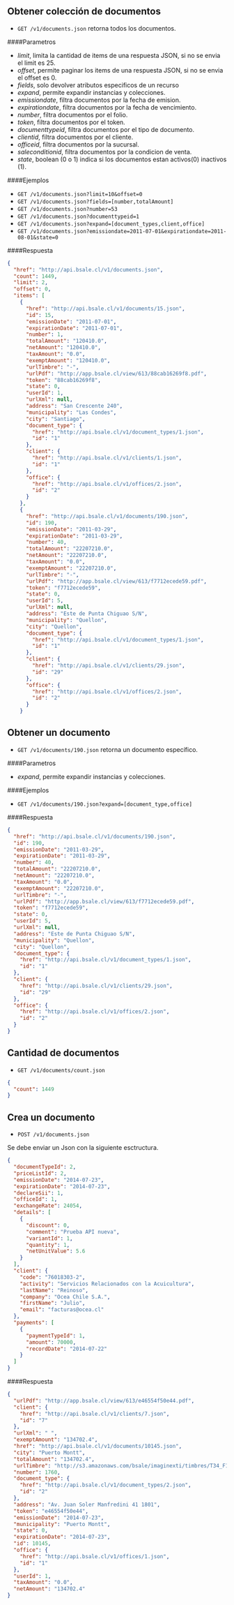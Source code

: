 Obtener colección de documentos
-------------------------------

* `GET /v1/documents.json` retorna todos los documentos.

####Parametros

- *limit*, limita la cantidad de items de una respuesta JSON, si no se envia el limit es 25.
- *offset*, permite paginar los items de una respuesta JSON, si no se envia el offset es 0.
- *fields*, solo devolver atributos especificos de un recurso
- *expand*, permite expandir instancias y colecciones.
- *emissiondate*, filtra documentos por la fecha de emision.
- *expirationdate*, filtra documentos por la fecha de vencimiento.
- *number*, filtra documentos por el folio.
- *token*, filtra documentos por el token.
- *documenttypeid*, filtra documentos por el tipo de documento.
- *clientid*, filtra documentos por el cliente.
- *officeid*, filtra documentos por la sucursal.
- *saleconditionid*, filtra documentos por la condicion de venta.
- *state*, boolean (0 o 1) indica si los documentos estan activos(0) inactivos (1).

####Ejemplos

* `GET /v1/documents.json?limit=10&offset=0`
* `GET /v1/documents.json?fields=[number,totalAmount]`
* `GET /v1/documents.json?number=53`
* `GET /v1/documents.json?documenttypeid=1`
* `GET /v1/documents.json?expand=[document_types,client,office]`
* `GET /v1/documents.json?emissiondate=2011-07-01&expirationdate=2011-08-01&state=0`

####Respuesta
```json
{
  "href": "http://api.bsale.cl/v1/documents.json",
  "count": 1449,
  "limit": 2,
  "offset": 0,
  "items": [
    {
      "href": "http://api.bsale.cl/v1/documents/15.json",
      "id": 15,
      "emissionDate": "2011-07-01",
      "expirationDate": "2011-07-01",
      "number": 1,
      "totalAmount": "120410.0",
      "netAmount": "120410.0",
      "taxAmount": "0.0",
      "exemptAmount": "120410.0",
      "urlTimbre": "-",
      "urlPdf": "http://app.bsale.cl/view/613/88cab16269f8.pdf",
      "token": "88cab16269f8",
      "state": 0,
      "userId": 1,
      "urlXml": null,
      "address": "San Crescente 240",
      "municipality": "Las Condes",
      "city": "Santiago",
      "document_type": {
        "href": "http://api.bsale.cl/v1/document_types/1.json",
        "id": "1"
      },
      "client": {
        "href": "http://api.bsale.cl/v1/clients/1.json",
        "id": "1"
      },
      "office": {
        "href": "http://api.bsale.cl/v1/offices/2.json",
        "id": "2"
      }
    },
    {
      "href": "http://api.bsale.cl/v1/documents/190.json",
      "id": 190,
      "emissionDate": "2011-03-29",
      "expirationDate": "2011-03-29",
      "number": 40,
      "totalAmount": "22207210.0",
      "netAmount": "22207210.0",
      "taxAmount": "0.0",
      "exemptAmount": "22207210.0",
      "urlTimbre": "-",
      "urlPdf": "http://app.bsale.cl/view/613/f7712ecede59.pdf",
      "token": "f7712ecede59",
      "state": 0,
      "userId": 5,
      "urlXml": null,
      "address": "Este de Punta Chiguao S/N",
      "municipality": "Quellon",
      "city": "Quellon",
      "document_type": {
        "href": "http://api.bsale.cl/v1/document_types/1.json",
        "id": "1"
      },
      "client": {
        "href": "http://api.bsale.cl/v1/clients/29.json",
        "id": "29"
      },
      "office": {
        "href": "http://api.bsale.cl/v1/offices/2.json",
        "id": "2"
      }
    }
```
Obtener un documento
--------------------

* `GET /v1/documents/190.json` retorna un documento específico.

####Parametros

- *expand*, permite expandir instancias y colecciones.

####Ejemplos

* `GET /v1/documents/190.json?expand=[document_type,office]`

####Respuesta
```json
{
  "href": "http://api.bsale.cl/v1/documents/190.json",
  "id": 190,
  "emissionDate": "2011-03-29",
  "expirationDate": "2011-03-29",
  "number": 40,
  "totalAmount": "22207210.0",
  "netAmount": "22207210.0",
  "taxAmount": "0.0",
  "exemptAmount": "22207210.0",
  "urlTimbre": "-",
  "urlPdf": "http://app.bsale.cl/view/613/f7712ecede59.pdf",
  "token": "f7712ecede59",
  "state": 0,
  "userId": 5,
  "urlXml": null,
  "address": "Este de Punta Chiguao S/N",
  "municipality": "Quellon",
  "city": "Quellon",
  "document_type": {
    "href": "http://api.bsale.cl/v1/document_types/1.json",
    "id": "1"
  },
  "client": {
    "href": "http://api.bsale.cl/v1/clients/29.json",
    "id": "29"
  },
  "office": {
    "href": "http://api.bsale.cl/v1/offices/2.json",
    "id": "2"
  }
}
```
Cantidad de documentos
----------------------

* `GET /v1/documents/count.json`
```json
{
  "count": 1449
}
```
Crea un documento
-----------------

* `POST /v1/documents.json`

Se debe enviar un Json con la siguiente esctructura.
```json
{
  "documentTypeId": 2,
  "priceListId": 2,
  "emissionDate": "2014-07-23",
  "expirationDate": "2014-07-23",
  "declareSii": 1,
  "officeId": 1,
  "exchangeRate": 24054,
  "details": [
    {
      "discount": 0,
      "comment": "Prueba API nueva",
      "variantId": 1,
      "quantity": 1,
      "netUnitValue": 5.6
    }
  ],
  "client": {
    "code": "76018303-2",
    "activity": "Servicios Relacionados con la Acuicultura",
    "lastName": "Reinoso",
    "company": "Ocea Chile S.A.",
    "firstName": "Julio",
    "email": "facturas@ocea.cl"
  },
  "payments": [
    {
      "paymentTypeId": 1,
      "amount": 70000,
      "recordDate": "2014-07-22"
    }
  ]
}
```
####Respuesta
```json
{
  "urlPdf": "http://app.bsale.cl/view/613/e46554f50e44.pdf",
  "client": {
    "href": "http://api.bsale.cl/v1/clients/7.json",
    "id": "7"
  },
  "urlXml": " ",
  "exemptAmount": "134702.4",
  "href": "http://api.bsale.cl/v1/documents/10145.json",
  "city": "Puerto Montt",
  "totalAmount": "134702.4",
  "urlTimbre": "http://s3.amazonaws.com/bsale/imaginexti/timbres/T34_F1760.png",
  "number": 1760,
  "document_type": {
    "href": "http://api.bsale.cl/v1/document_types/2.json",
    "id": "2"
  },
  "address": "Av. Juan Soler Manfredini 41 1801",
  "token": "e46554f50e44",
  "emissionDate": "2014-07-23",
  "municipality": "Puerto Montt",
  "state": 0,
  "expirationDate": "2014-07-23",
  "id": 10145,
  "office": {
    "href": "http://api.bsale.cl/v1/offices/1.json",
    "id": "1"
  },
  "userId": 1,
  "taxAmount": "0.0",
  "netAmount": "134702.4"
}
```